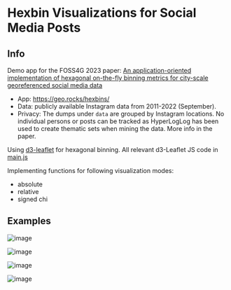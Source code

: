 # Hexbin Visualizations for Social Media Posts

## Info
Demo app for the FOSS4G 2023 paper: [An application-oriented implementation of hexagonal on-the-fly binning metrics for city-scale georeferenced social media data](https://talks.osgeo.org/foss4g-2023-academic-track/talk/review/LYAPC8RN3WGQTBAPXQSADB3WFQM3JLSU)

- App: https://geo.rocks/hexbins/
- Data: publicly available Instagram data from 2011-2022 (September). 
- Privacy: The dumps under `data` are grouped by Instagram locations. No individual persons or posts can be tracked as HyperLogLog has been used to create thematic sets when mining the data. More info in the paper.

Using [d3-leaflet](https://github.com/bluehalo/leaflet-d3) for hexagonal binning. All relevant d3-Leaflet JS code in [main.js](https://github.com/do-me/hexbins/blob/main/static/assets/main.js)

Implementing functions for following visualization modes:

- absolute 
- relative 
- signed chi

## Examples 
![image](https://user-images.githubusercontent.com/47481567/233142916-a9d46128-68f0-452d-84a9-452873107aa6.png)

![image](https://user-images.githubusercontent.com/47481567/233143189-559c1484-df25-4d5a-bca9-2375c1b9eb56.png)

![image](https://user-images.githubusercontent.com/47481567/233143393-deb4e082-0432-496f-abec-9693c994e4de.png)

![image](https://user-images.githubusercontent.com/47481567/233143679-34f08f09-76ec-4dbc-921b-37e9a76c70a8.png)
